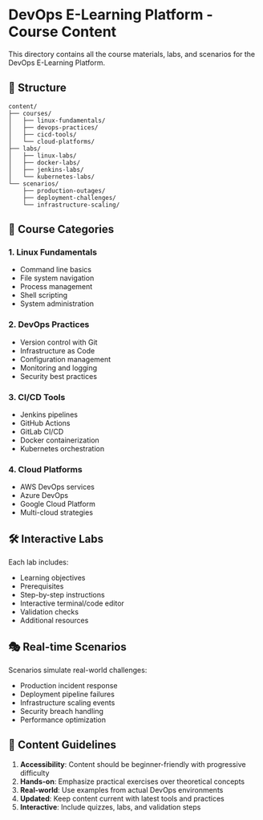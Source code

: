# DevOps E-Learning Platform - Course Content

This directory contains all the course materials, labs, and scenarios for the DevOps E-Learning Platform.

## 📁 Structure

```
content/
├── courses/
│   ├── linux-fundamentals/
│   ├── devops-practices/
│   ├── cicd-tools/
│   └── cloud-platforms/
├── labs/
│   ├── linux-labs/
│   ├── docker-labs/
│   ├── jenkins-labs/
│   └── kubernetes-labs/
└── scenarios/
    ├── production-outages/
    ├── deployment-challenges/
    └── infrastructure-scaling/
```

## 🎯 Course Categories

### 1. Linux Fundamentals
- Command line basics
- File system navigation
- Process management
- Shell scripting
- System administration

### 2. DevOps Practices
- Version control with Git
- Infrastructure as Code
- Configuration management
- Monitoring and logging
- Security best practices

### 3. CI/CD Tools
- Jenkins pipelines
- GitHub Actions
- GitLab CI/CD
- Docker containerization
- Kubernetes orchestration

### 4. Cloud Platforms
- AWS DevOps services
- Azure DevOps
- Google Cloud Platform
- Multi-cloud strategies

## 🛠 Interactive Labs

Each lab includes:
- Learning objectives
- Prerequisites
- Step-by-step instructions
- Interactive terminal/code editor
- Validation checks
- Additional resources

## 🎭 Real-time Scenarios

Scenarios simulate real-world challenges:
- Production incident response
- Deployment pipeline failures
- Infrastructure scaling events
- Security breach handling
- Performance optimization

## 📝 Content Guidelines

1. **Accessibility**: Content should be beginner-friendly with progressive difficulty
2. **Hands-on**: Emphasize practical exercises over theoretical concepts
3. **Real-world**: Use examples from actual DevOps environments
4. **Updated**: Keep content current with latest tools and practices
5. **Interactive**: Include quizzes, labs, and validation steps
